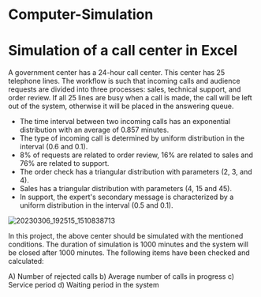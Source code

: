 # Computer-Simulation
# Simulation of a call center in Excel

A government center has a 24-hour call center. This center has 25 telephone lines. The workflow is such that incoming calls and audience requests are divided into three
processes: sales, technical support, and order review. If all 25 lines are busy when a call is made, the call will be left out of the system, otherwise it will be placed
in the answering queue.

- The time interval between two incoming calls has an exponential distribution with an average of 0.857 minutes.
- The type of incoming call is determined by uniform distribution in the interval (0.6 and 0.1).
- 8% of requests are related to order review, 16% are related to sales and 76% are related to support.
- The order check has a triangular distribution with parameters (2, 3, and 4).
- Sales has a triangular distribution with parameters (4, 15 and 45).
- In support, the expert's secondary message is characterized by a uniform distribution in the interval (0.5 and 0.1).

![20230306_192515_1510838713](https://user-images.githubusercontent.com/126339266/223163148-7618bb3b-b9c2-4c48-85a4-607de5aa4a3d.jpg)


In this project, the above center should be simulated with the mentioned conditions. The duration of simulation is 1000 minutes and the system will be closed after 1000
minutes. The following items have been checked and calculated:

A) Number of rejected calls
b) Average number of calls in progress
c) Service period
d) Waiting period in the system
